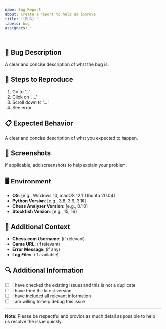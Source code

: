```yaml
---
name: Bug Report
about: Create a report to help us improve
title: '[BUG] '
labels: bug
assignees: ''

---
```


## 🐛 Bug Description
A clear and concise description of what the bug is.

## 🔄 Steps to Reproduce
1. Go to '...'
2. Click on '....'
3. Scroll down to '....'
4. See error

## 📋 Expected Behavior
A clear and concise description of what you expected to happen.

## 📸 Screenshots
If applicable, add screenshots to help explain your problem.

## 🖥️ Environment
- **OS**: [e.g., Windows 10, macOS 12.1, Ubuntu 20.04]
- **Python Version**: [e.g., 3.8, 3.9, 3.10]
- **Chess Analyzer Version**: [e.g., 0.1.0]
- **Stockfish Version**: [e.g., 15, 16]

## 📝 Additional Context
- **Chess.com Username**: (if relevant)
- **Game URL**: (if relevant)
- **Error Message**: (if any)
- **Log Files**: (if available)

## 🔍 Additional Information
- [ ] I have checked the existing issues and this is not a duplicate
- [ ] I have tried the latest version
- [ ] I have included all relevant information
- [ ] I am willing to help debug this issue

---

**Note**: Please be respectful and provide as much detail as possible to help us resolve the issue quickly.